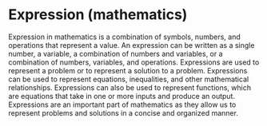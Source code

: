 # Expression (mathematics)

Expression in mathematics is a combination of symbols, numbers, and operations that represent a value. An expression can be written as a single number, a variable, a combination of numbers and variables, or a combination of numbers, variables, and operations. Expressions are used to represent a problem or to represent a solution to a problem. Expressions can be used to represent equations, inequalities, and other mathematical relationships. Expressions can also be used to represent functions, which are equations that take in one or more inputs and produce an output. Expressions are an important part of mathematics as they allow us to represent problems and solutions in a concise and organized manner.
